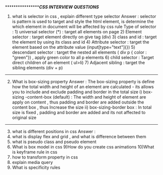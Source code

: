 *******************************************************************************CSS INTERVIEW QUESTIONS***************************************************************
1) what is selector in css , explain different type selector
Answer : selector is pattern is used to target and style the html element, is determine the which element  in document  will be affected  by css rule 
Type of selector : 1) universal selector (*) : target all elements  on page
                   2) Element selector : target element directly on give tag (div)
                   3) class and id : target the element by using its class and id 
                   4) Attribute selector : target the element based on the attribute  value  (input[type="text"]{})
                   5) descendant selector : target the nested all elements ( div p {  color : "green"}) ,  apply  green color to all p elements 
                   6) child selector : Target  direct children of an element ( ul>li)
                   7) Adjacent sibling : target  the  sibling elements (div + p) 

--------------------------------------------------------------------------------------------------------------------------------------------------------------------

2) What is box-sizing property 
Answer : The box-sizing property is define  how the total width and height  of an element are calculated 
        - its allows you to include and exclude padding and border in the total size 
        i) box-sizing -content-box (default) : The width  and height of element are apply on content ,  thus padding and border are added outside the content box , thus 
          Increase the size 
        ii) box-sizing-border box : In total size  is fixed , padding and border are added and its not affected to original size 

---------------------------------------------------------------------------------------------------------------------------------------------------------------------           
3) what is different positions in css
Answer : 
4) what is display flex and   grid  , and what is difference between them
5) what is pseudo class and pseudo element
8) What is box model in css
9)How do you create css animations
10)What is keyframe rule in css
11) how to transform property  in css
12) explain media query 
13) What is specificity rules   